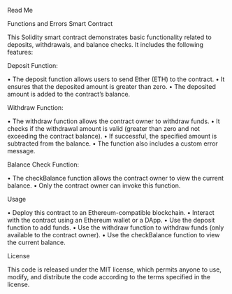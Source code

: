 Read Me

Functions and Errors Smart Contract

This Solidity smart contract demonstrates basic functionality related to deposits, withdrawals, and balance checks. It includes the following features:

Deposit Function:

•	The deposit function allows users to send Ether (ETH) to the contract.
•	It ensures that the deposited amount is greater than zero.
•	The deposited amount is added to the contract’s balance.

Withdraw Function:

•	The withdraw function allows the contract owner to withdraw funds.
•	It checks if the withdrawal amount is valid (greater than zero and not exceeding the contract balance).
•	If successful, the specified amount is subtracted from the balance.
•	The function also includes a custom error message.

Balance Check Function:

•	The checkBalance function allows the contract owner to view the current balance.
•	Only the contract owner can invoke this function.

Usage

•	Deploy this contract to an Ethereum-compatible blockchain.
•	Interact with the contract using an Ethereum wallet or a DApp.
•	Use the deposit function to add funds.
•	Use the withdraw function to withdraw funds (only available to the contract owner).
•	Use the checkBalance function to view the current balance.

License

This code is released under the MIT license, which permits anyone to use, modify, and distribute the code according to the terms specified in the license.
